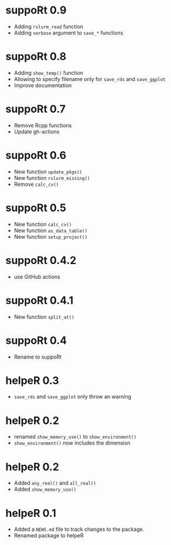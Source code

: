 # suppoRt 0.9
* Adding `rslurm_read` function
* Adding `verbose` argument to `save_*` functions

# suppoRt 0.8
* Adding `show_temp()` function
* Allowing to specify filename only for `save_rds` and `save_ggplot`
* Improve documentation

# suppoRt 0.7 
* Remove Rcpp functions
* Update gh-actions

# suppoRt 0.6
* New function `update_pkgs()`
* New function `rslurm_missing()`
* Remove `calc_cv()`

# suppoRt 0.5
* New function `calc_cv()`
* New function `as_data_table()`
* New function `setup_project()`

# suppoRt 0.4.2
* use GitHub actions

# suppoRt 0.4.1
* New function `split_at()`

# suppoRt 0.4
* Rename to suppoRt
	
# helpeR 0.3
* `save_rds` and `save_ggplot` only throw an warning

# helpeR 0.2
* renamed  `show_memory_use()` to `show_environment()`
* `show_environment()` now includes the dimension

# helpeR 0.2
* Added `any_real()` and `all_real()`
* Added `show_memory_use()`

# helpeR 0.1
* Added a `NEWS.md` file to track changes to the package.
* Renamed package to helpeR
